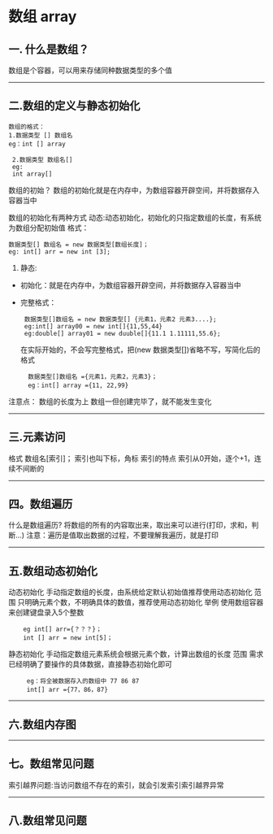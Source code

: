# 数组 array

## 一. 什么是数组？

  数组是个容器，可以用来存储同种数据类型的多个值

---

## 二.数组的定义与静态初始化

    数组的格式：
    1.数据类型 [] 数组名    
    eg：int [] array  

     2.数据类型 数组名[]
     eg:
     int array[]

 数组的初始？
 数组的初始化就是在内存中，为数组容器开辟空间，并将数据存入容器当中

 数组的初始化有两种方式
 动态:动态初始化，初始化的只指定数组的长度，有系统为数组分配初始值
 格式：

    数据类型[] 数组名 = new 数据类型[数组长度]；
    eg: int[] arr = new int [3];

1. 静态:

* 初始化：就是在内存中，为数组容器开辟空间，并将数据存入容器当中
* 完整格式：

       数据类型[]数组名 = new 数据类型[] {元素1，元素2 元素3....};
       eg:int[] array00 = new int[]{11,55,44}
       eg:double[] array01 = new duuble[]{11.1 1.11111,55.6};

  在实际开始的，不会写完整格式，把(new 数据类型[])省略不写，写简化后的格式

        数据类型[]数组名 ={元素1，元素2，元素3}；
        eg：int[] array ={11, 22,99}

 注意点：
 数组的长度为上
 数组一但创建完毕了，就不能发生变化

 ---

## 三.元素访问

格式 数组名[索引]；
索引也叫下标，角标
索引的特点 索引从0开始，逐个+1，连续不间断的

---

## 四。数组遍历

 什么是数组遍历?
 将数组的所有的内容取出来，取出来可以进行(打印，求和，判断...)
 注意：遍历是值取出数据的过程，不要理解我遍历，就是打印

 ---

## 五.数组动态初始化

动态初始化 手动指定数组的长度，由系统给定默认初始值推荐使用动态初始化
范围 只明确元素个数，不明确具体的数值，推荐使用动态初始化
举例 使用数组容器来创建键盘录入5个整数

        eg int[] arr={？？？}；
        int [] arr = new int[5]；
  
  静态初始化 手动指定数组元素系统会根据元素个数，计算出数组的长度
范围 需求已经明确了要操作的具体数据，直接静态初始化即可

         eg：将全被数据存入的数组中 77 86 87
         int[] arr ={77，86，87}

 ---

## 六.数组内存图

---

## 七。数组常见问题

 索引越界问题:当访问数组不存在的索引，就会引发索引索引越界异常

---

## 八.数组常见问题
